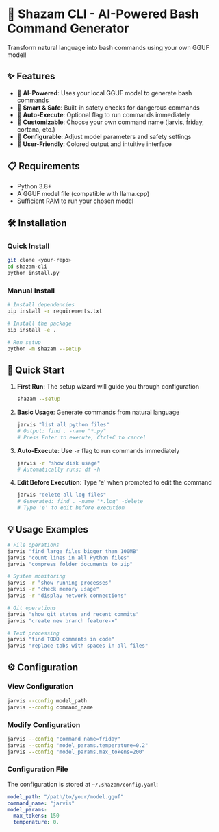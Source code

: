 # 🚀 Shazam CLI - AI-Powered Bash Command Generator

Transform natural language into bash commands using your own GGUF model!

## ✨ Features

- 🤖 **AI-Powered**: Uses your local GGUF model to generate bash commands
- 🎯 **Smart & Safe**: Built-in safety checks for dangerous commands
- 🚀 **Auto-Execute**: Optional flag to run commands immediately
- 🎨 **Customizable**: Choose your own command name (jarvis, friday, cortana, etc.)
- 🔧 **Configurable**: Adjust model parameters and safety settings
- 🌈 **User-Friendly**: Colored output and intuitive interface

## 📋 Requirements

- Python 3.8+
- A GGUF model file (compatible with llama.cpp)
- Sufficient RAM to run your chosen model

## 🛠️ Installation

### Quick Install

```bash
git clone <your-repo>
cd shazam-cli
python install.py
```

### Manual Install

```bash
# Install dependencies
pip install -r requirements.txt

# Install the package
pip install -e .

# Run setup
python -m shazam --setup
```

## 🚀 Quick Start

1. **First Run**: The setup wizard will guide you through configuration
   ```bash
   shazam --setup
   ```

2. **Basic Usage**: Generate commands from natural language
   ```bash
   jarvis "list all python files"
   # Output: find . -name "*.py"
   # Press Enter to execute, Ctrl+C to cancel
   ```

3. **Auto-Execute**: Use `-r` flag to run commands immediately
   ```bash
   jarvis -r "show disk usage"
   # Automatically runs: df -h
   ```

4. **Edit Before Execution**: Type 'e' when prompted to edit the command
   ```bash
   jarvis "delete all log files"
   # Generated: find . -name "*.log" -delete
   # Type 'e' to edit before execution
   ```

## 💡 Usage Examples

```bash
# File operations
jarvis "find large files bigger than 100MB"
jarvis "count lines in all Python files"
jarvis "compress folder documents to zip"

# System monitoring
jarvis -r "show running processes"
jarvis -r "check memory usage"
jarvis -r "display network connections"

# Git operations
jarvis "show git status and recent commits"
jarvis "create new branch feature-x"

# Text processing
jarvis "find TODO comments in code"
jarvis "replace tabs with spaces in all files"
```

## ⚙️ Configuration

### View Configuration
```bash
jarvis --config model_path
jarvis --config command_name
```

### Modify Configuration
```bash
jarvis --config "command_name=friday"
jarvis --config "model_params.temperature=0.2"
jarvis --config "model_params.max_tokens=200"
```

### Configuration File
The configuration is stored at `~/.shazam/config.yaml`:

```yaml
model_path: "/path/to/your/model.gguf"
command_name: "jarvis"
model_params:
  max_tokens: 150
  temperature: 0.